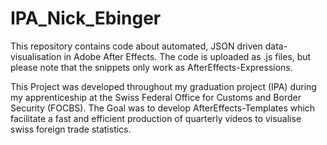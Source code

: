# IPA_Nick_Ebinger
This repository contains code about automated, JSON driven data-visualisation in Adobe After Effects. The code is uploaded as .js files, but please note that the snippets only work as AfterEffects-Expressions.

This Project was developed throughout my graduation project (IPA) during my apprenticeship at the Swiss Federal Office for Customs and Border Security (FOCBS). The Goal was to develop AfterEffects-Templates which facilitate a fast and efficient production of quarterly videos to visualise swiss foreign trade statistics.
